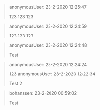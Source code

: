 > anonymousUser: 23-2-2020 12:25:47
> 
> 123
>123
>123

> anonymousUser: 23-2-2020 12:24:59
> 
> 123
123
123

> anonymousUser: 23-2-2020 12:24:48
> 
> Test

> anonymousUser: 23-2-2020 12:24:24
> 
> 123
> anonymousUser: 23-2-2020 12:22:34
> 
> Test 2

> bohanssen: 23-2-2020 00:59:02
> 
> Test

